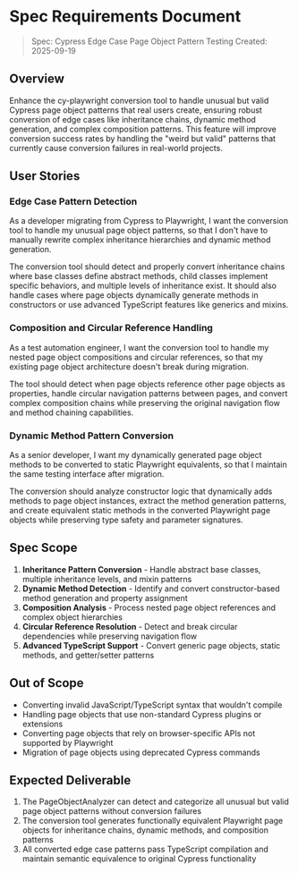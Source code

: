 # Spec Requirements Document

> Spec: Cypress Edge Case Page Object Pattern Testing
> Created: 2025-09-19

## Overview

Enhance the cy-playwright conversion tool to handle unusual but valid Cypress page object patterns that real users create, ensuring robust conversion of edge cases like inheritance chains, dynamic method generation, and complex composition patterns. This feature will improve conversion success rates by handling the "weird but valid" patterns that currently cause conversion failures in real-world projects.

## User Stories

### Edge Case Pattern Detection

As a developer migrating from Cypress to Playwright, I want the conversion tool to handle my unusual page object patterns, so that I don't have to manually rewrite complex inheritance hierarchies and dynamic method generation.

The conversion tool should detect and properly convert inheritance chains where base classes define abstract methods, child classes implement specific behaviors, and multiple levels of inheritance exist. It should also handle cases where page objects dynamically generate methods in constructors or use advanced TypeScript features like generics and mixins.

### Composition and Circular Reference Handling

As a test automation engineer, I want the conversion tool to handle my nested page object compositions and circular references, so that my existing page object architecture doesn't break during migration.

The tool should detect when page objects reference other page objects as properties, handle circular navigation patterns between pages, and convert complex composition chains while preserving the original navigation flow and method chaining capabilities.

### Dynamic Method Pattern Conversion

As a senior developer, I want my dynamically generated page object methods to be converted to static Playwright equivalents, so that I maintain the same testing interface after migration.

The conversion should analyze constructor logic that dynamically adds methods to page object instances, extract the method generation patterns, and create equivalent static methods in the converted Playwright page objects while preserving type safety and parameter signatures.

## Spec Scope

1. **Inheritance Pattern Conversion** - Handle abstract base classes, multiple inheritance levels, and mixin patterns
2. **Dynamic Method Detection** - Identify and convert constructor-based method generation and property assignment
3. **Composition Analysis** - Process nested page object references and complex object hierarchies
4. **Circular Reference Resolution** - Detect and break circular dependencies while preserving navigation flow
5. **Advanced TypeScript Support** - Convert generic page objects, static methods, and getter/setter patterns

## Out of Scope

- Converting invalid JavaScript/TypeScript syntax that wouldn't compile
- Handling page objects that use non-standard Cypress plugins or extensions
- Converting page objects that rely on browser-specific APIs not supported by Playwright
- Migration of page objects using deprecated Cypress commands

## Expected Deliverable

1. The PageObjectAnalyzer can detect and categorize all unusual but valid page object patterns without conversion failures
2. The conversion tool generates functionally equivalent Playwright page objects for inheritance chains, dynamic methods, and composition patterns
3. All converted edge case patterns pass TypeScript compilation and maintain semantic equivalence to original Cypress functionality